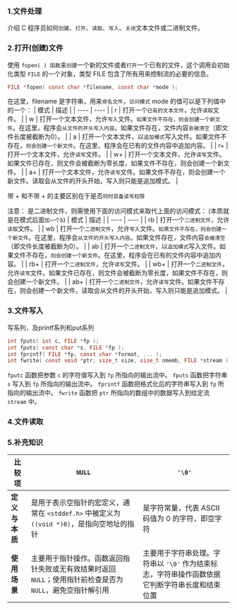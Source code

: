 ### 1.文件处理
介绍 C 程序员如何`创建`、`打开`、`读取`、`写入`、`关闭`文本文件或二进制文件。

### 2.打开(创建)文件
使用 `fopen( ) 函数`来`创建`一个新的文件或者`打开`一个已有的文件，这个调用会初始化类型 `FILE` 的一个对象，类型 FILE 包含了所有用来控制流的必要的信息。
```c
FILE *fopen( const char *filename, const char *mode );
```
在这里，filename 是字符串，用来`命名文件`，`访问模式` mode 的值可以是下列值中的一个：
| 模式 | 描述 |
| ---- | ---- |
| r | 打开一个`已有的文本文件`，允许`读取`文件。 |
| w | 打开一个文本文件，允许`写入`文件。`如果文件不存在，则会创建一个新文件`。在这里，程序会`从文件的开头写入内容`。如果文件存在，文件内容`会被清空`（即文件长度被截断为0）。 |
| a | 打开一个文本文件，以`追加模式`写入文件。如果文件不存在，`则会创建一个新文件`。在这里，程序会在已有的文件内容中追加内容。 |
| r+ | 打开一个文本文件，允许`读写`文件。 |
| w+ | 打开一个文本文件，允许`读写`文件。如果文件已存在，则文件会被截断为零长度，如果文件不存在，则会创建一个新文件。 |
| a+ | 打开一个文本文件，允许`读写`文件。如果文件不存在，则会创建一个新文件。读取会从文件的开头开始，写入则只能是追加模式。 | 

带 + 和不带 + 的主要区别在于是否`同时具备读写权限`


注意：
是二进制文件，则需使用下面的访问模式来取代上面的访问模式：
(本质就是在模式后面`加一个b`)
| 模式 | 描述 |
| ---- | ---- |
| rb | 打开一个`二进制文件`，允许`读取`文件。 |
| wb | 打开一个`二进制文件`，允许`写入`文件。`如果文件不存在，则会创建一个新文件`。在这里，程序会`从文件的开头写入内容`。如果文件存在，文件内容`会被清空`（即文件长度被截断为0）。 |
| ab | 打开一个`二进制文件`，以`追加模式`写入文件。如果文件不存在，`则会创建一个新文件`。在这里，程序会在已有的文件内容中追加内容。 |
| rb+ | 打开一个`二进制文件`，允许`读写`文件。 |
| wb+ | 打开一个`二进制文件`，允许`读写`文件。如果文件已存在，则文件会被截断为零长度，如果文件不存在，则会创建一个新文件。 |
| ab+ | 打开一个`二进制文件`，允许`读写`文件。如果文件不存在，则会创建一个新文件。读取会从文件的开头开始，写入则只能是追加模式。 |


### 3.文件写入
写系列，及printf系列和put系列
```c
int fputc( int c, FILE *fp );
int fputs( const char *s, FILE *fp );
int fprintf( FILE *fp, const char *format, ... );
int fwrite( const void *ptr, size_t size, size_t nmemb, FILE *stream );
```
`fputc` 函数把参数 `c` 的字符值写入到 `fp` 所指向的输出流中。
`fputs` 函数把字符串 `s` 写入到 `fp` 所指向的输出流中。
`fprintf` 函数把格式化后的字符串写入到 `fp` 所指向的输出流中。
`fwrite` 函数把 `ptr` 所指向的数组中的数据写入到给定流 `stream` 中。




### 4.文件读取



### 5.补充知识

| 比较项 | `NULL` | `'\0'` |
| --- | --- | --- |
| **定义与本质** | 是用于表示空指针的宏定义，通常在 `<stddef.h>` 中被定义为 `((void *)0)`，是指向空地址的指针 | 是字符常量，代表 ASCII 码值为 0 的字符，即空字符 |
| **使用场景** | 主要用于指针操作。函数返回指针失败或无有效结果时返回 `NULL`；使用指针前检查是否为 `NULL`，避免空指针解引用 | 主要用于字符串处理。字符串以 `'\0'` 作为结束标志，字符串操作函数依据它判断字符串长度和结束位置 |
